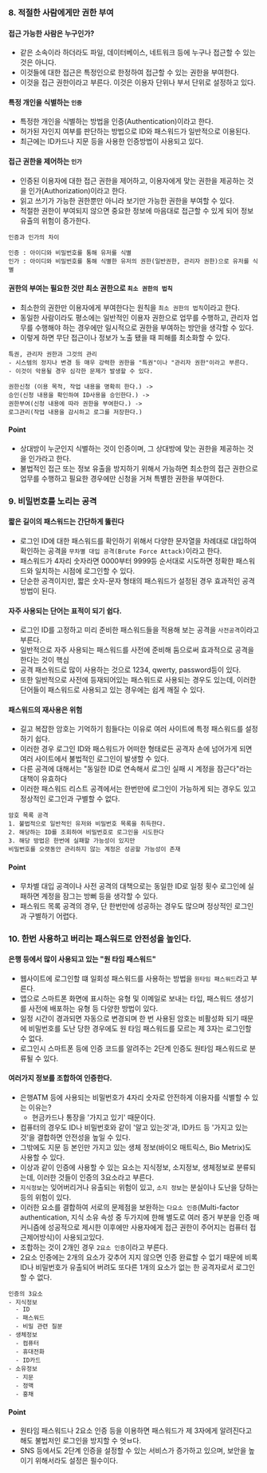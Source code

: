 ### 8. 적절한 사람에게만 권한 부여
#### 접근 가능한 사람은 누구인가?
- 같은 소속이라 하더라도 파일, 데이터베이스, 네트워크 등에 누구나 접근할 수 있는 것은 아니다.
- 이것들에 대한 접근은 특정인으로 한정하여 접근할 수 있는 권한을 부여한다.
- 이것을 접근 권한이라고 부른다. 이것은 이용자 단위나 부서 단위로 설정하고 있다.

#### 특정 개인을 식별하는 `인증`
- 특정한 개인을 식별하는 방법을 인증(Authentication)이라고 한다.
- 허가된 자인지 여부를 판단하는 방법으로 ID와 패스워드가 일반적으로 이용된다.
- 최근에는 ID카드나 지문 등을 사용한 인증방법이 사용되고 있다.

#### 접근 권한을 제어하는 `인가`
- 인증된 이용자에 대한 접근 권한을 제어하고, 이용자에게 맞는 권한을 제공하는 것을 인가(Authorization)이라고 한다.
- 읽고 쓰기가 가능한 권한뿐만 아니라 보기만 가능한 권한을 부여할 수 있다.
- 적절한 권한이 부여되지 않으면 중요한 정보에 마음대로 접근할 수 있게 되어 정보 유츌의 위험이 증가한다.

```
인증과 인가의 차이

인증 : 아이디와 비밀번호를 통해 유저를 식별
인가 : 아이디와 비밀번호를 통해 식별한 유저의 권한(일반권한, 관리자 권한)으로 유저를 식별
```

#### 권한의 부여는 필요한 것만 최소 권한으로 `최소 권한의 법칙`
- 최소한의 권한만 이용자에게 부여한다는 원칙을 `최소 권한의 법칙`이라고 한다.
- 동일한 사람이라도 평소에는 일반적인 이용자 권한으로 업무를 수행하고, 관리자 업무를 수행해야 하는 경우에만 일시적으로 권한을 부여하는 방안을 생각할 수 있다.
- 이렇게 하면 무단 접근이나 정보가 노출 됐을 때 피해를 최소화할 수 있다.
```
특권, 관리자 권한과 그것의 관리
- 시스템의 정지나 변경 등 매우 강력한 권한을 "특권"이나 "관리자 권한"이라고 부른다.
- 이것이 악용될 경우 심각한 문제가 발생할 수 있다.

권한신청 (이용 목적, 작업 내용을 명확히 한다.) -> 
승인(신청 내용을 확인하여 ID사용을 승인한다.) -> 
권한부여(신청 내용에 따라 권한을 부여한다.) -> 
로그관리(작업 내용을 감시하고 로그를 저장한다.)
```
#### Point
- 상대방이 누군인지 식별하는 것이 인증이며, 그 상대방에 맞는 권한을 제공하는 것을 인가라고 한다.
- 불법적인 접근 또는 정보 유출을 방지하기 위해서 가능하면 최소한의 접근 권한으로 업무를 수행하고 필요한 경우에만 신청을 거쳐 특별한 권한을 부여한다.

### 9. 비밀번호를 노리는 공격
#### 짧은 길이의 패스워드는 간단하게 뚫린다
- 로그인 ID에 대한 패스워드를 확인하기 위해서 다양한 문자열을 차례대로 대입하여 확인하는 공격을 `무차별 대입 공격(Brute Force Attack)`이라고 한다.
- 패스워드가 4자리 숫자라면 0000부터 9999등 순서대로 시도하면 정확한 패스워드와 일치하는 시점에 로그인할 수 있다.
- 단순한 공격이지만, 짧은 숫자-문자 형태의 패스워드가 설정된 경우 효과적인 공격 방법이 된다.

#### 자주 사용되는 단어는 표적이 되기 쉽다.
- 로그인 ID를 고정하고 미리 준비한 패스워드들을 적용해 보는 공격을 `사전공격`이라고 부른다.
- 일반적으로 자주 사용되는 패스워드를 사전에 준비해 둠으로써 효과적으로 공격을 한다는 것이 핵심
- 공격 패스워드로 많이 사용하는 것으로 1234, qwerty, password등이 있다.
- 또한 일반적으로 사전에 등재되어있는 패스워드로 사용되는 경우도 있는데, 이러한 단어들이 패스워드로 사용되고 있는 경우에는 쉽게 깨질 수 있다.

#### 패스워드의 재사용은 위험
- 길고 복잡한 암호는 기억하기 힘들다는 이유로 여러 사이트에 특정 패스워드를 설정하기 쉽다. 
- 이러한 경우 로그인 ID와 패스워드가 어떠한 형태로든 공격자 손에 넘어가게 되면 여러 사이트에서 불법적인 로그인이 발생할 수 있다.
- 다른 공격에 대해서는 "동일한 ID로 연속해서 로그인 실패 시 계정을 잠근다"라는 대책이 유효하다
- 이러한 패스워드 리스트 공격에서는 한번만에 로그인이 가능하게 되는 경우도 있고 정상적인 로그인과 구별할 수 없다.

```
암호 목록 공격
1. 불법적으로 일반적인 유저와 비밀번호 목록을 취득한다.
2. 해당하는 ID를 조회하여 비밀번호로 로그인을 시도한다
3. 해당 방법은 한번에 실패할 가능성이 있지만 
비밀번호를 오랫동안 관리하지 않는 계정은 성공할 가능성이 존재
```
#### Point
- 무차별 대입 공격이나 사전 공격의 대책으로는 동일한 ID로 일정 횟수 로그인에 실패하면 계정을 잠그는 방뻐 등을 생각할 수 있다.
- 패스워드 목록 공격의 경우, 단 한번만에 성공하는 경우도 많으며 정상적인 로그인과 구별하기 어렵다.

### 10. 한번 사용하고 버리는 패스워드로 안전성을 높인다.
#### 은행 등에서 많이 사용되고 있는 "원 타임 패스워드"
- 웹사이트에 로그인할 떄 일회성 패스워드를 사용하는 방법을 `원타임 패스워드`라고 부른다.
- 앱으로 스마트폰 화면에 표시하는 유형 및 이메일로 보내는 타입, 패스워드 생성기를 사전에 배포하는 유형 등 다양한 방법이 있다.
- 일정 시간이 경과되면 자동으로 변경되며 한 번 사용된 암호는 비활성화 되기 때문에 비밀번호를 도난 당한 경우에도 원 타임 패스워드를 모르는 제 3자는 로그인할 수 없다.
- 로그인시 스마트폰 등에 인증 코드를 알려주는 2단계 인증도 원타임 패스워드로 분류될 수 있다.


#### 여러가지 정보를 조합하여 인증한다.
- 은행ATM 등에 사용되는 비밀번호가 4자리 숫자로 안전하게 이용자를 식별할 수 있는 이유는?
  - 현금카드나 통장을 '가지고 있기' 때문이다.
- 컴퓨터의 경우도 ID나 비밀번호와 같이 '알고 있는것'과, ID카드 등 '가지고 있는 것'을 결합하면 안전성을 높일 수 있다.
- 그밖에도 지문 등 본인만 가지고 있는 생체 정보(바이오 매트릭스, Bio Metrix)도 사용할 수 있다.
- 이상과 같이 인증에 사용할 수 있는 요소는 지식정보, 소지정보, 생체정보로 분류되는데, 이러한 것들이 인증의 3요소라고 부른다.
- `지식정보`는 잊어버리거나 유출되는 위험이 있고, `소지 정보`는 분실이나 도난을 당하는 등의 위험이 있다.
- 이러한 요소를 결합하여 서로의 문제점을 보완하는 `다요소 인증`(Multi-factor authentication, 지식 소유 속성 중 두가지에 한해 별도로 여러 증거 부분을 인증 매커니즘에 성공적으로 제시한 이후에만 사용자에게 접근 권한이 주어지는 컴퓨터 접근제어방식)이 사용되고있다.
- 조합하는 것이 2개인 경우 `2요소 인증`이라고 부른다.
- 2요소 인증에는 2개의 요소가 갖추어 지지 않으면 인증 완료할 수 없기 때문에 비록 ID나 비밀번호가 유출되어 버려도 또다른 1개의 요소가 없는 한 공격자로서 로그인할 수 없다.
```
인증의 3요소
- 지식정보
  - ID
  - 패스워드
  - 비밀 관련 질분
- 생체정보
  - 컴퓨터
  - 휴대전화
  - ID카드
- 소유정보
  - 지문
  - 정맥
  - 홍채
```
#### Point
- 원타임 패스워드나 2요소 인증 등을 이용하면 패스워드가 제 3자에게 알려진다고 해도 불법저인 로그인을 방지할 수 엇ㅂ다.
- SNS 등에서도 2단계 인증을 설정할 수 있는 서비스가 증가하고 있으며, 보안을 높이기 위해서라도 설정은 필수이다.